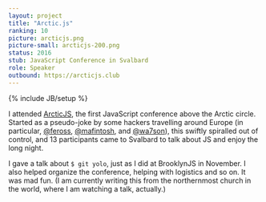 ```yaml
---
layout: project
title: "Arctic.js"
ranking: 10
picture: arcticjs.png
picture-small: arcticjs-200.png
status: 2016
stub: JavaScript Conference in Svalbard
role: Speaker
outbound: https://arcticjs.club
---
```

{% include JB/setup %}

I attended [ArcticJS](https://arcticjs.club), the first JavaScript conference above the Arctic circle. Started as a pseudo-joke by some hackers travelling around Europe (in particular, [@feross](https://twitter.com/feross), [@mafintosh](https://twitter.com/mafintosh),  and [@wa7son](https://twitter.com/wa7son)), this swiftly spiralled out of control, and 13 participants came to Svalbard to talk about JS and enjoy the long night. 

I gave a talk about `$ git yolo`, just as I did at BrooklynJS in November. I also helped organize the conference, helping with logistics and so on. It was mad fun. (I am currently writing this from the northernmost church in the world, where I am watching a talk, actually.)